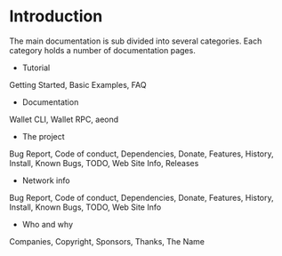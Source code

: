 # Introduction

The main documentation is sub divided into several categories. Each category holds a number of documentation pages.

* Tutorial

Getting Started, Basic Examples, FAQ

* Documentation

Wallet CLI, Wallet RPC, aeond

* The project

Bug Report, Code of conduct, Dependencies, Donate, Features, History, Install, Known Bugs, TODO, Web Site Info, Releases

* Network info

Bug Report, Code of conduct, Dependencies, Donate, Features, History, Install, Known Bugs, TODO, Web Site Info

* Who and why

Companies, Copyright, Sponsors, Thanks, The Name


## 